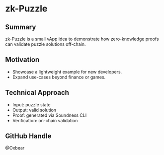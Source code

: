 # zk-Puzzle

## Summary
zk-Puzzle is a small vApp idea to demonstrate how zero-knowledge proofs can validate puzzle solutions off-chain.

## Motivation
- Showcase a lightweight example for new developers.
- Expand use-cases beyond finance or games.

## Technical Approach
- Input: puzzle state
- Output: valid solution
- Proof: generated via Soundness CLI
- Verification: on-chain validation

## GitHub Handle
@Oxbear
